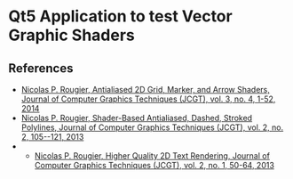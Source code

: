 # Qt5 Application to test Vector Graphic Shaders

## References
 
* [Nicolas P. Rougier, Antialiased 2D Grid, Marker, and Arrow Shaders, Journal of Computer Graphics Techniques (JCGT), vol. 3, no. 4, 1-52, 2014](http://jcgt.org/published/0003/04/01/)
* [ Nicolas P. Rougier, Shader-Based Antialiased, Dashed, Stroked Polylines, Journal of Computer Graphics Techniques (JCGT), vol. 2, no. 2, 105--121, 2013 ](http://jcgt.org/published/0002/02/08/)
* * [Nicolas P. Rougier, Higher Quality 2D Text Rendering, Journal of Computer Graphics Techniques (JCGT), vol. 2, no. 1, 50-64, 2013](http://jcgt.org/published/0002/01/04/)
